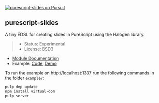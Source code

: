 <a href="https://pursuit.purescript.org/packages/purescript-slides">
  <img src="https://pursuit.purescript.org/packages/purescript-slides/badge"
    alt="purescript-slides on Pursuit">
  </img>
</a>


purescript-slides
-----------------

A tiny EDSL for creating slides in PureScript using the Halogen library.


> - Status: Experimental
> - License: BSD3

- [Module Documentation](https://pursuit.purescript.org/packages/purescript-slides/)
- Example: [Code](example/src/Main.purs), [Demo](https://soupi.github.io/purescript-slides)

To run the example on http://localhost:1337 run the following commands in the folder `example/`:

```sh
pulp dep update
npm install virtual-dom
pulp server
```


